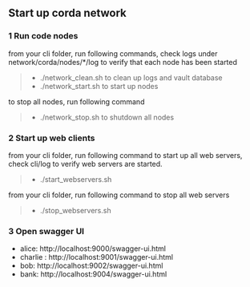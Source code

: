 ## Start up corda network


### 1 Run code nodes
from your cli folder, run following commands, check logs under network/corda/nodes/*/log to verify that each node has been started

> * ./network_clean.sh to clean up logs and vault database
> * ./network_start.sh to start up nodes

to stop all nodes, run following command
> * ./network_stop.sh to shutdown all nodes

### 2 Start up web clients

from your cli folder, run following command to start up all web servers, check cli/log to verify web servers are started.

> * ./start_webservers.sh

from your cli folder, run following command to stop all web servers
> * ./stop_webservers.sh

### 3 Open swagger UI

* alice: http://localhost:9000/swagger-ui.html
* charlie : http://localhost:9001/swagger-ui.html
* bob: http://localhost:9002/swagger-ui.html
* bank: http://localhost:9004/swagger-ui.html

